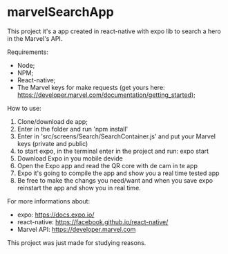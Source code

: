 # marvelSearchApp

This project it's a app created in react-native with expo lib to search a hero in the Marvel's API.

Requirements:
  * Node;
  * NPM;
  * React-native;
  * The Marvel keys for make requests (get yours here: https://developer.marvel.com/documentation/getting_started);

How to use:
  1. Clone/download de app;
  2. Enter in the folder and run 'npm install'
  3. Enter in 'src/screens/Search/SearchContainer.js' and put your Marvel keys (private and public)
  5. to start expo, in the terminal enter in the project and run: expo start
  6. Download Expo in you mobile devide
  7. Open the Expo app and read the QR core with de cam in te app
  8. Expo it's going to compile the app and show you a real time tested app
  9. Be free to make the changs you need/want and when you save expo reinstart the app and show you in real time.
  
For more informations about:
* expo: https://docs.expo.io/
* react-native: https://facebook.github.io/react-native/
* Marvel API: https://developer.marvel.com
  
  
This project was just made for studying reasons.

